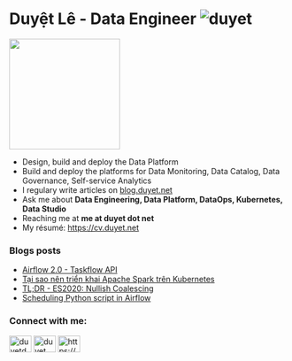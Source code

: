 <h1>Duyệt Lê - Data Engineer <img src="https://komarev.com/ghpvc/?username=duyet" alt="duyet" /></h1>

<p align="left"> <img src="https://i.imgur.com/xwjP2uD.jpg" width="200" /> </p>

- Design, build and deploy the Data Platform
- Build and deploy the platforms for Data Monitoring, Data Catalog, Data Governance, Self-service Analytics
- I regulary write articles on [blog.duyet.net](blog.duyet.net)
- Ask me about **Data Engineering, Data Platform, DataOps, Kubernetes, Data Studio**
- Reaching me at **me at duyet dot net**
- My résumé: https://cv.duyet.net

### Blogs posts
<!-- BLOG-POST-LIST:START -->
- [Airflow 2.0 - Taskflow API](https://blog.duyet.net/2020/12/airflow-taskflow-api.html)
- [Tại sao nên triển khai Apache Spark trên Kubernetes](https://blog.duyet.net/2020/10/why-spark-on-kubernetes.html)
- [TL;DR - ES2020: Nullish Coalescing](https://blog.duyet.net/2020/06/tldr-es2020-nullish-coalescing.html)
- [Scheduling Python script in Airflow](https://blog.duyet.net/2020/06/scheduling-python-script-in-airflow.html)
<!-- BLOG-POST-LIST:END -->

<p align="left">
<h3 align="left">Connect with me:</h3>
<a href="https://twitter.com/duyetdev" target="blank"><img align="center" src="https://cdn.jsdelivr.net/npm/simple-icons@3.0.1/icons/twitter.svg" alt="duyetdev" height="30" width="40" /></a>
<a href="https://linkedin.com/in/duyet" target="blank"><img align="center" src="https://cdn.jsdelivr.net/npm/simple-icons@3.0.1/icons/linkedin.svg" alt="duyet" height="30" width="40" /></a>
<a href="/https://blog.duyet.net/rss.xml" target="blank"><img align="center" src="https://cdn.jsdelivr.net/npm/simple-icons@3.0.1/icons/rss.svg" alt="https://blog.duyet.net/rss.xml" height="30" width="40" /></a>
</p>


